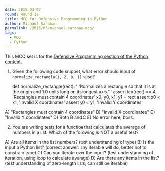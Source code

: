 ```yaml
---
date: 2015-03-07
round: Round 12
title: MCQ for Defensive Programming in Python
author: Michael Sarahan
permalink: /2015/03/michael-sarahan-mcq/
tags:
  - MCQ
  - Python
---
```


This MCQ set is for the [Defensive Programming section of the Python content](http://swcarpentry.github.io/python-novice-inflammation/07-defensive.html).

1. Given the following code snippet, what error should input of `normalize_rectangle(1, 2, 0, 1)` raise?

    def normalize_rectangle(rect):
        '''Normalizes a rectangle so that it is at the origin and 1.0 units long on its longest axis.'''
        assert len(rect) == 4, 'Rectangles must contain 4 coordinates'
        x0, y0, x1, y1 = rect
        assert x0 < x1, 'Invalid X coordinates'
        assert y0 < y1, 'Invalid Y coordinates'

A) "Rectangles must contain 4 coordinates"
B) "Invalid X coordinates"
C) "Invalid Y coordinates"
D) Both B and C
E) No error here, boss.

2. You are writing tests for a function that calculates the average of numbers in a list.  Which of the following is NOT a useful test?

A) Are all items in the list numbers?  (test understanding of type)
B) Is the input a Python list?  (correct answer: any iterable will do, better not to constrain type)
C) Can you iterate over the input?  (test understanding of iteration, using loop to calculate average)
D) Are there any items in the list? (test understanding of zero-length lists, can still be iterable)
